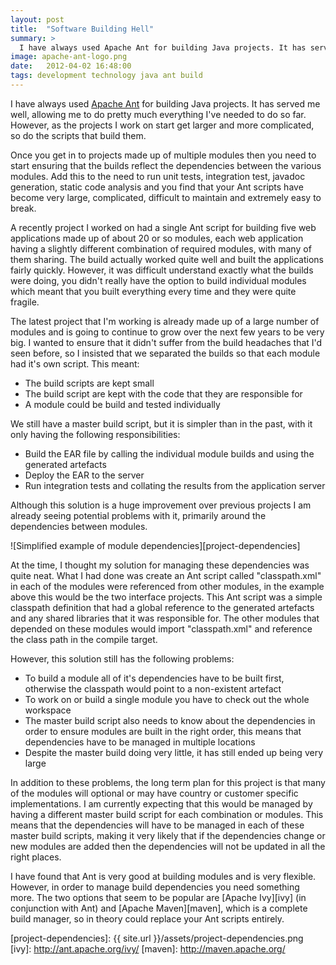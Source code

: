 ```yaml
---
layout: post
title:  "Software Building Hell"
summary: >
  I have always used Apache Ant for building Java projects. It has served me well, allowing me to do pretty much everything I've needed to do so far. However, as the projects I work on start get larger and more complicated, so do the scripts that build them.
image: apache-ant-logo.png
date:   2012-04-02 16:48:00
tags: development technology java ant build
---
```


I have always used [Apache Ant][ant] for building Java projects. It has served me well, allowing me to do pretty much everything I've needed to do so far. However, as the projects I work on start get larger and more complicated, so do the scripts that build them.

Once you get in to projects made up of multiple modules then you need to start ensuring that the builds reflect the dependencies between the various modules. Add this to the need to run unit tests, integration test, javadoc generation, static code analysis and you find that your Ant scripts have become very large, complicated, difficult to maintain and extremely easy to break.

A recently project I worked on had a single Ant script for building five web applications made up of about 20 or so modules, each web application having a slightly different combination of required modules, with many of them sharing. The build actually worked quite well and built the applications fairly quickly. However, it was difficult understand exactly what the builds were doing, you didn't really have the option to build individual modules which meant that you built everything every time and they were quite fragile.

The latest project that I'm working is already made up of a large number of modules and is going to continue to grow over the next few years to be very big. I wanted to ensure that it didn't suffer from the build headaches that I'd seen before, so I insisted that we separated the builds so that each module had it's own script. This meant:

* The build scripts are kept small
* The build script are kept with the code that they are responsible for
* A module could be build and tested individually

We still have a master build script, but it is simpler than in the past, with it only having the following responsibilities:

* Build the EAR file by calling the individual module builds and using the generated artefacts
* Deploy the EAR to the server
* Run integration tests and collating the results from the application server

Although this solution is a huge improvement over previous projects I am already seeing potential problems with it, primarily around the dependencies between modules.

![Simplified example of module dependencies][project-dependencies]

At the time, I thought my solution for managing these dependencies was quite neat. What I had done was create an Ant script called "classpath.xml" in each of the modules were referenced from other modules, in the example above this would be the two interface projects. This Ant script was a simple classpath definition that had a global reference to the generated artefacts and any shared libraries that it was responsible for. The other modules that depended on these modules would import "classpath.xml" and reference the class path in the compile target.

However, this solution still has the following problems:

* To build a module all of it's dependencies have to be built first, otherwise the classpath would point to a non-existent artefact
* To work on or build a single module you have to check out the whole workspace
* The master build script also needs to know about the dependencies in order to ensure modules are built in the right order, this means that dependencies have to be managed in multiple locations
* Despite the master build doing very little, it has still ended up being very large

In addition to these problems, the long term plan for this project is that many of the modules will optional or may have country or customer specific implementations. I am currently expecting that this would be managed by having a different master build script for each combination or modules. This means that the dependencies will have to be managed in each of these master build scripts, making it very likely that if the dependencies change or new modules are added then the dependencies will not be updated in all the right places.

I have found that Ant is very good at building modules and is very flexible. However, in order to manage build dependencies you need something more. The two options that seem to be popular are [Apache Ivy][ivy] (in conjunction with Ant) and [Apache Maven][maven], which is a complete build manager, so in theory could replace your Ant scripts entirely.

[ant]:   				http://ant.apache.org/
[project-dependencies]:	{{ site.url }}/assets/project-dependencies.png
[ivy]:					http://ant.apache.org/ivy/
[maven]:				http://maven.apache.org/
